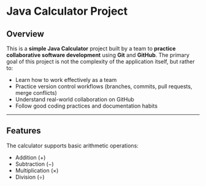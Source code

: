 # Java Calculator Project

## Overview

This is a **simple Java Calculator** project built by a team to **practice collaborative software development** using **Git** and **GitHub**. The primary goal of this project is not the complexity of the application itself, but rather to:

- Learn how to work effectively as a team
- Practice version control workflows (branches, commits, pull requests, merge conflicts)
- Understand real-world collaboration on GitHub
- Follow good coding practices and documentation habits

---

## Features

The calculator supports basic arithmetic operations:

- Addition (+)
- Subtraction (−)
- Multiplication (×)
- Division (÷)
